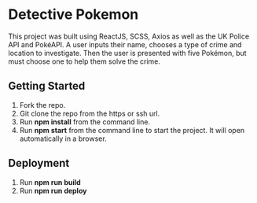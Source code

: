 # Detective Pokemon

This project was built using ReactJS, SCSS, Axios as well as the UK Police API and PokéAPI. A user inputs their name, chooses a type of crime and location to investigate. Then the user is presented with five Pokémon, but must choose one to help them solve the crime.

## Getting Started

1. Fork the repo.
1. Git clone the repo from the https or ssh url.
1. Run **npm install** from the command line.
1. Run **npm start** from the command line to start the project. It will open automatically in a browser.

## Deployment

1. Run **npm run build**
1. Run **npm run deploy**


